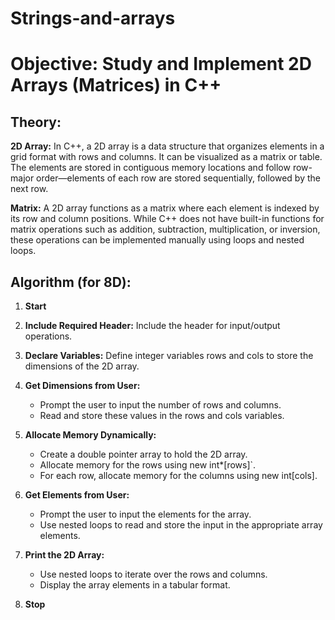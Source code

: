 # Strings-and-arrays
# Objective: Study and Implement 2D Arrays (Matrices) in C++

## Theory:
**2D Array:** In C++, a 2D array is a data structure that organizes elements in a grid format with rows and columns. It can be visualized as a matrix or table. The elements are stored in contiguous memory locations and follow row-major order—elements of each row are stored sequentially, followed by the next row.

**Matrix:** A 2D array functions as a matrix where each element is indexed by its row and column positions. While C++ does not have built-in functions for matrix operations such as addition, subtraction, multiplication, or inversion, these operations can be implemented manually using loops and nested loops.

## Algorithm (for 8D):
1. **Start**

2. **Include Required Header:**
   Include the <iostream> header for input/output operations.

3. **Declare Variables:**
   Define integer variables rows and cols to store the dimensions of the 2D array.

4. **Get Dimensions from User:**
   - Prompt the user to input the number of rows and columns.
   - Read and store these values in the rows and cols variables.

5. **Allocate Memory Dynamically:**
   - Create a double pointer array to hold the 2D array.
   - Allocate memory for the rows using new int*[rows]`.
   - For each row, allocate memory for the columns using  new int[cols].

6. **Get Elements from User:**
   - Prompt the user to input the elements for the array.
   - Use nested loops to read and store the input in the appropriate array elements.

7. **Print the 2D Array:**
   - Use nested loops to iterate over the rows and columns.
   - Display the array elements in a tabular format.

8. **Stop**
